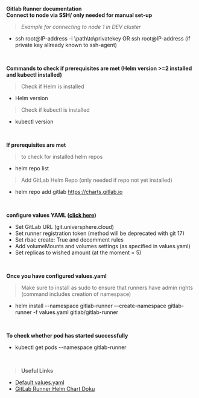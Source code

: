 **Gitlab Runner documentation**  <br>
**Connect to node via SSH/ only needed for manual set-up**
>*Example for connecting to node 1 in DEV cluster* <br>
- ssh root@IP-address -i \path\to\privatekey OR ssh root@IP-address (if private key allready known to ssh-agent)
<br>

**Commands to check if prerequisites are met (Helm version >=2 installed and kubectl installed)**
>Check if Helm is installed
- Helm version
>Check if kubectl is installed
- kubectl version
<br>

**If prerequisites are met** <br>
>to check for installed helm repos
- helm repo list
>Add GitLab Helm Repo (only needed if repo not yet installed)
- helm repo add gitlab https://charts.gitlab.io
<br>

**configure values YAML ([click here](https://gitlab.com/gitlab-org/charts/gitlab-runner/blob/main/values.yaml))**
- Set GitLab URL (git.universphere.cloud)
- Set runner registration token (method will be deprecated with git 17)
- Set rbac create: True and decomment rules
- Add volumeMounts and volumes settings (as specified in values.yaml)
- Set replicas to wished amount (at the moment = 5)
<br>

**Once you have configured values.yaml**
>Make sure to install as sudo to ensure that runners have admin rights (command includes creation of namespace)
- helm install --namespace gitlab-runner –-create-namespace gitlab-runner -f values.yaml gitlab/gitlab-runner
<br>

**To check whether pod has started successfully**
- kubectl get pods --namespace gitlab-runner
<br>

>**Useful Links**
- [Default values.yaml](https://gitlab.com/gitlab-org/charts/gitlab-runner/blob/main/values.yaml)
- [GitLab Runner Helm Chart Doku](https://docs.gitlab.com/runner/install/kubernetes.html#configuring-gitlab-runner-using-the-helm-chart)

